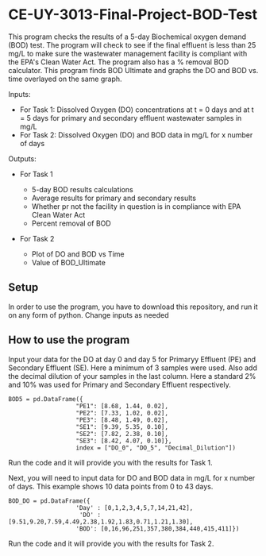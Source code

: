 # CE-UY-3013-Final-Project-BOD-Test

This program checks the results of a 5-day Biochemical oxygen demand (BOD) test. The program will check to see if the final effluent is less than 25 mg/L to make sure the wastewater management facility is compliant with the EPA's Clean Water Act. The program also has a % removal BOD calculator. This program finds BOD Ultimate and  graphs the DO and BOD vs. time overlayed on the same graph.

Inputs:
*  For Task 1: Dissolved Oxygen (DO) concentrations at t = 0 days and at t = 5 days for primary and secondary effluent wastewater samples in mg/L
* For Task 2: Dissolved Oxygen (DO) and BOD data in mg/L for x number of days 

Outputs: 
* For Task 1
  * 5-day BOD results calculations 
  * Average results for primary and secondary results
  * Whether pr not the facility in question is in compliance with EPA Clean Water Act 
  * Percent removal of BOD

* For Task 2
  * Plot of DO and BOD vs Time 
  * Value of BOD_Ultimate
  
 ## Setup

In order to use the program, you have to download this repository,
and run it on any form of python. Change inputs as needed
  
## How to use the program

Input your data for the DO at day 0 and day 5 for Primaryy Effluent (PE) and Secondary Effluent (SE).
Here a minimum of 3 samples were used. Also add the decimal dilution of your samples in the last column.
Here a standard 2% and 10% was used for Primary and Secondary Effluent respectively.

```
BOD5 = pd.DataFrame({
                   "PE1": [8.68, 1.44, 0.02],
                   "PE2": [7.33, 1.02, 0.02],
                   "PE3": [8.48, 1.49, 0.02],
                   "SE1": [9.39, 5.35, 0.10],
                   "SE2": [7.82, 2.38, 0.10],
                   "SE3": [8.42, 4.07, 0.10]},
                   index = ["DO_0", "DO_5", "Decimal_Dilution"])
```

Run the code and it will provide you with the results for Task 1.

Next, you will need to input data for DO and BOD data in mg/L for x number of days. This example shows 10 data points from 0 to 43 days.

```
BOD_DO = pd.DataFrame({
                   'Day' : [0,1,2,3,4,5,7,14,21,42],
                    'DO' : [9.51,9.20,7.59,4.49,2.38,1.92,1.83,0.71,1.21,1.30],
                   'BOD': [0,16,96,251,357,380,384,440,415,411]})
```

Run the code and it will provide you with the results for Task 2.

